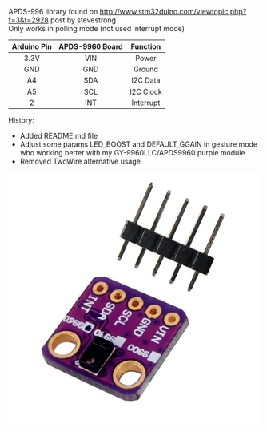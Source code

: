 APDS-996 library found on http://www.stm32duino.com/viewtopic.php?f=3&t=2928 post by stevestrong  
Only works in polling mode (not used interrupt mode)  

| Arduino Pin | APDS-9960 Board | Function |
| :---: | :---: | :---: |
| 3.3V | VIN | Power |
| GND | GND | Ground |
| A4 | SDA | I2C Data |
| A5 | SCL | I2C Clock |
| 2 | INT | Interrupt |

History:
* Added README.md file
* Adjust some params LED_BOOST and DEFAULT_GGAIN in gesture mode who working better with my GY-9960LLC/APDS9960 purple module
* Removed TwoWire alternative usage

![alt text](APDS9960-purple.jpg "Purple module GY-9960LLC APDS9960")
